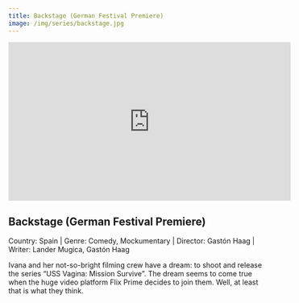 ```yaml
---
title: Backstage (German Festival Premiere)
image: /img/series/backstage.jpg
---
```

<iframe width="560" height="315" src="https://vimeo.com/manage/videos/509882119" frameborder="0" allow="accelerometer; autoplay; encrypted-media; gyroscope; picture-in-picture" allowfullscreen></iframe>

## Backstage (German Festival Premiere)
Country: Spain | Genre: Comedy, Mockumentary | Director: Gastón Haag | Writer: Lander Mugica, Gastón Haag

Ivana and her not-so-bright filming crew have a dream: to shoot and release the series “USS Vagina: Mission Survive”. The dream seems to come true when the huge video platform Flix Prime decides to join them. Well, at least that is what they think.
